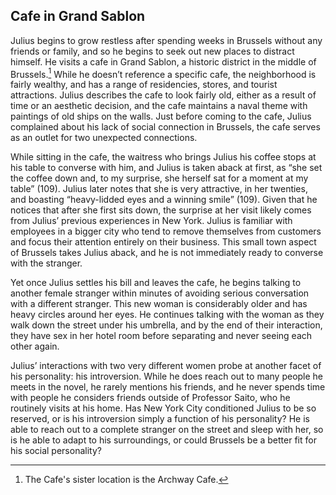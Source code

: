 ## Cafe in Grand Sablon

Julius begins to grow restless after spending weeks in Brussels without any friends or family, and so he begins to seek out new places to distract himself. He visits a cafe in Grand Sablon, a historic district in the middle of Brussels.[^1] While he doesn’t reference a specific cafe, the neighborhood is fairly wealthy, and has a range of residencies, stores, and tourist attractions. Julius describes the cafe to look fairly old, either as a result of time or an aesthetic decision, and the cafe maintains a naval theme with paintings of old ships on the walls. Just before coming to the cafe, Julius complained about his lack of social connection in Brussels, the cafe serves as an outlet for two unexpected connections.

While sitting in the cafe, the waitress who brings Julius his coffee stops at his table to converse with him, and Julius is taken aback at first, as “she set the coffee down and, to my surprise, she herself sat for a moment at my table” (109). Julius later notes that she is very attractive, in her twenties, and boasting “heavy-lidded eyes and a winning smile” (109). Given that he notices that after she first sits down, the surprise at her visit likely comes from Julius’ previous experiences in New York. Julius is familiar with employees in a bigger city who tend to remove themselves from customers and focus their attention entirely on their business. This small town aspect of Brussels takes Julius aback, and he is not immediately ready to converse with the stranger.

Yet once Julius settles his bill and leaves the cafe, he begins talking to another female stranger within minutes of avoiding serious conversation with a different stranger. This new woman is considerably older and has heavy circles around her eyes. He continues talking with the woman as they walk down the street under his umbrella, and by the end of their interaction, they have sex in her hotel room before separating and never seeing each other again.

Julius’ interactions with two very different women probe at another facet of his personality: his introversion. While he does reach out to many people he meets in the novel, he rarely mentions his friends, and he never spends time with people he considers friends outside of Professor Saito, who he routinely visits at his home. Has New York City conditioned Julius to be so reserved, or is his introversion simply a function of his personality? He is able to reach out to a complete stranger on the street and sleep with her, so is he able to adapt to his surroundings, or could Brussels be a better fit for his social personality?

[^1]: The Cafe's sister location is the Archway Cafe.
